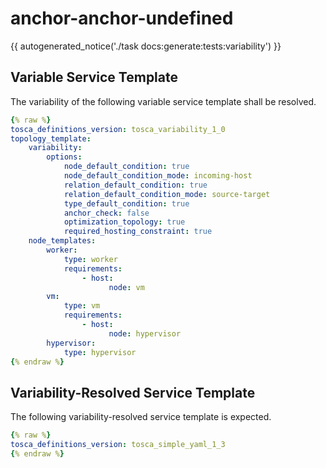 # anchor-anchor-undefined

{{ autogenerated_notice('./task docs:generate:tests:variability') }}


## Variable Service Template

The variability of the following variable service template shall be resolved.

```yaml linenums="1"
{% raw %}
tosca_definitions_version: tosca_variability_1_0
topology_template:
    variability:
        options:
            node_default_condition: true
            node_default_condition_mode: incoming-host
            relation_default_condition: true
            relation_default_condition_mode: source-target
            type_default_condition: true
            anchor_check: false
            optimization_topology: true
            required_hosting_constraint: true
    node_templates:
        worker:
            type: worker
            requirements:
                - host:
                      node: vm
        vm:
            type: vm
            requirements:
                - host:
                      node: hypervisor
        hypervisor:
            type: hypervisor
{% endraw %}
```




## Variability-Resolved Service Template

The following variability-resolved service template is expected.

```yaml linenums="1"
{% raw %}
tosca_definitions_version: tosca_simple_yaml_1_3
{% endraw %}
```

